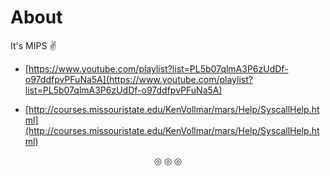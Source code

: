 # About
It's MIPS :v:

* [https://www.youtube.com/playlist?list=PL5b07qlmA3P6zUdDf-o97ddfpvPFuNa5A](https://www.youtube.com/playlist?list=PL5b07qlmA3P6zUdDf-o97ddfpvPFuNa5A)

* [http://courses.missouristate.edu/KenVollmar/mars/Help/SyscallHelp.html](http://courses.missouristate.edu/KenVollmar/mars/Help/SyscallHelp.html)

<p align="center">
&#9678; &#9678; &#9678;
</p>
